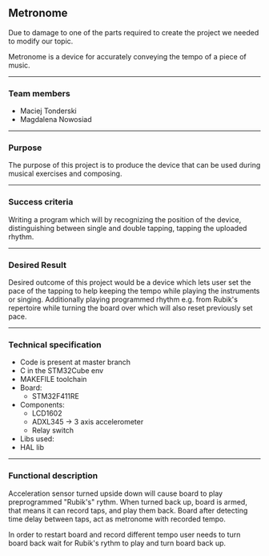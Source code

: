 ## Metronome  

Due to damage to one of the parts required to create the project we needed to modify our topic.

Metronome is a device for accurately conveying the tempo of a piece of music.

----
### **Team members** 
- Maciej Tonderski
- Magdalena Nowosiad


----
### **Purpose** 

The purpose of this project is to produce the device that can be used during musical exercises and composing.



 ----
 ### **Success criteria** 

Writing a program which will by recognizing the position of the device, distinguishing between single and double tapping, tapping the uploaded rhythm.


 ----
 ### **Desired Result** 

Desired outcome of this project would be a device which lets user set the pace of the tapping to help keeping the tempo while playing the instruments or singing.
Additionally playing programmed rhythm e.g. from Rubik's repertoire while turning the board over which will also reset previously set pace.


 ----
 ### **Technical specification** 
 * Code is present at master branch
 * C in the STM32Cube env 
 * MAKEFILE toolchain
 * Board:
   * STM32F411RE
 * Components:
   * LCD1602 
   * ADXL345 -> 3 axis accelerometer 
   * Relay switch
 * Libs used:
  * HAL lib
  
 ---
 ### **Functional description** 
 
Acceleration sensor turned upside down will cause board to play preprogrammed "Rubik's" rythm. 
When turned back up, board is armed, that means it can record taps, and play them back.
Board after detecting time delay between taps, act as metronome with recorded tempo.

In order to restart board and record different tempo user needs to turn board back wait for Rubik's rythm to play and turn board back up.




